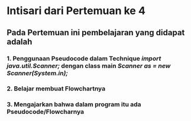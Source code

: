 # Intisari dari Pertemuan ke 4
## Pada Pertemuan ini pembelajaran yang didapat adalah
### 1. Penggunaan Pseudocode dalam Technique ***import java.util.Scanner;*** dengan class main ***Scanner as = new Scanner(System.in);*** 
### 2. Belajar membuat Flowchartnya
### 3. Mengajarkan bahwa dalam program itu ada Pseudocode/Flowcharnya